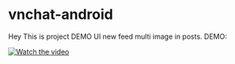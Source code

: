 # vnchat-android
Hey This is project DEMO UI new feed multi image in posts.
DEMO:

[![Watch the video](https://i.imgur.com/ywtydPe.png)](https://youtu.be/8sg87NoyArY)
